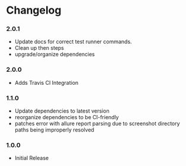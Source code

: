 # Changelog

### 2.0.1

- Update docs for correct test runner commands.
- Clean up then steps
- upgrade/organize dependencies

### 2.0.0

- Adds Travis CI Integration

### 1.1.0

- Update dependencies to latest version
- reorganize dependencies to be CI-friendly
- patches error with allure report parsing due to screenshot directory paths being improperly resolved

### 1.0.0

- Initial Release
